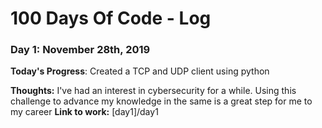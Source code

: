 # 100 Days Of Code - Log

### Day 1: November 28th, 2019


**Today's Progress**: Created a TCP and UDP client using python

**Thoughts:** I've had an interest in cybersecurity for a while. Using this challenge to advance my knowledge in the same is a great step for me to my career
**Link to work:** [day1]/day1

